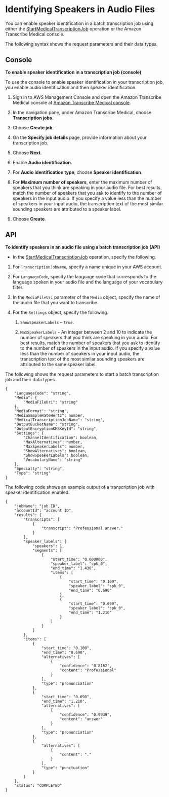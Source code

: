 # Identifying Speakers in Audio Files<a name="diarization-batch-med"></a>

You can enable speaker identification in a batch transcription job using either the [StartMedicalTranscriptionJob](API_StartMedicalTranscriptionJob.md) operation or the Amazon Transcribe Medical console\.

The following syntax shows the request parameters and their data types\. 

## Console<a name="diarization-batch-med-console"></a>

**To enable speaker identification in a transcription job \(console\)**

To use the console to enable speaker identification in your transcription job, you enable audio identification and then speaker identification\.

1. Sign in to AWS Management Console and open the Amazon Transcribe Medical console at [Amazon Transcribe Medical console](https://console.aws.amazon.com/transcribe/)\.

1. In the navigation pane, under Amazon Transcribe Medical, choose **Transcription jobs**\.

1. Choose **Create job**\.

1. On the **Specify job details** page, provide information about your transcription job\.

1. Choose **Next**\.

1. Enable **Audio identification**\.

1. For **Audio identification type**, choose **Speaker identification**\.

1. For **Maximum number of speakers**, enter the maximum number of speakers that you think are speaking in your audio file\. For best results, match the number of speakers that you ask to identify to the number of speakers in the input audio\. If you specify a value less than the number of speakers in your input audio, the transcription text of the most similar sounding speakers are attributed to a speaker label\. 

1. Choose **Create**\.

## API<a name="diarization-batch-med-api"></a>

**To identify speakers in an audio file using a batch transcription job \(API\)**
+  In the [StartMedicalTranscriptionJob](API_StartMedicalTranscriptionJob.md) operation, specify the following\.

  1. For `TranscriptionJobName`, specify a name unique in your AWS account\.

  1. For `LanguageCode`, specify the language code that corresponds to the language spoken in your audio file and the language of your vocabulary filter\.

  1. In the `MediaFileUri` parameter of the `Media` object, specify the name of the audio file that you want to transcribe\.

  1. For the `Settings` object, specify the following\.

     1. `ShowSpeakerLabels` – `true`\.

     1. `MaxSpeakerLabels` \- An integer between 2 and 10 to indicate the number of speakers that you think are speaking in your audio\. For best results, match the number of speakers that you ask to identify to the number of speakers in the input audio\. If you specify a value less than the number of speakers in your input audio, the transcription text of the most similar sounding speakers are attributed to the same speaker label\. 

The following shows the request parameters to start a batch transcription job and their data types\.

```
{
    "LanguageCode": "string",
    "Media": {
        "MediaFileUri": "string"
    },
    "MediaFormat": "string",
    "MediaSampleRateHertz": number,
    "MedicalTranscriptionJobName": "string",
    "OutputBucketName": "string",
    "OutputEncryptionKMSKeyId": "string",
    "Settings": {
        "ChannelIdentification": boolean,
        "MaxAlternatives": number,
        "MaxSpeakerLabels": number,
        "ShowAlternatives": boolean,
        "ShowSpeakerLabels": boolean,
        "VocabularyName": "string"
    },
    "Specialty": "string",
    "Type": "string"
}
```

The following code shows an example output of a transcription job with speaker identification enabled\.

```
{
    "jobName": "job ID",
    "accountId": "account ID",
    "results": {
        "transcripts": [
            {
                "transcript": "Professional answer."
            }
        ],
        "speaker_labels": {
            "speakers": 1,
            "segments": [
                {
                    "start_time": "0.000000",
                    "speaker_label": "spk_0",
                    "end_time": "1.430",
                    "items": [
                        {
                            "start_time": "0.100",
                            "speaker_label": "spk_0",
                            "end_time": "0.690"
                        },
                        {
                            "start_time": "0.690",
                            "speaker_label": "spk_0",
                            "end_time": "1.210"
                        }
                    ]
                }
            ]
        },
        "items": [
            {
                "start_time": "0.100",
                "end_time": "0.690",
                "alternatives": [
                    {
                        "confidence": "0.8162",
                        "content": "Professional"
                    }
                ],
                "type": "pronunciation"
            },
            {
                "start_time": "0.690",
                "end_time": "1.210",
                "alternatives": [
                    {
                        "confidence": "0.9939",
                        "content": "answer"
                    }
                ],
                "type": "pronunciation"
            },
            {
                "alternatives": [
                    {
                        "content": "."
                    }
                ],
                "type": "punctuation"
            }
        ]
    },
    "status": "COMPLETED"
}
```